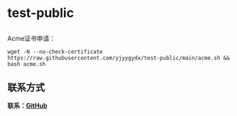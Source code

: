 # test-public

##

Acme证书申请：
```
wget -N --no-check-certificate https://raw.githubusercontent.com/yjyygydx/test-public/main/acme.sh && bash acme.sh
```

## 联系方式

**联系：[GitHub](https://github.com/yjyygydx)**
